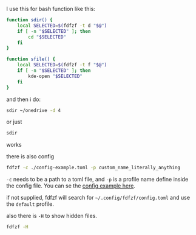 I use this for bash function like this:

```bash 
function sdir() {
    local SELECTED=$(fdfzf -t d "$@")
    if [ -n "$SELECTED" ]; then
        cd "$SELECTED"
    fi
}

function sfile() {
    local SELECTED=$(fdfzf -t f "$@")
    if [ -n "$SELECTED" ]; then
        kde-open "$SELECTED"
    fi
}
```

and then i do:

```bash
sdir ~/onedrive -d 4
```

or just 

```bash
sdir
```

works

there is also config

```bash
fdfzf -c ./config-example.toml -p custom_name_literally_anything
```

`-c` needs to be a path to a toml file, and `-p` is a profile name define inside the config file. You can se the [config example here](https://github.com/alimulap/fdfzf/blob/main/config-example.toml).

if not supplied, fdfzf will search for `~/.config/fdfzf/config.toml` and use the `default` profile.

also there is `-H` to show hidden files.

```bash
fdfzf -H
```

